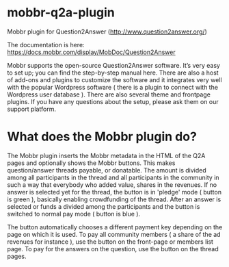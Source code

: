 mobbr-q2a-plugin
================

Mobbr plugin for Question2Answer (http://www.question2answer.org/)

The documentation is here: https://docs.mobbr.com/display/MobDoc/Question2Answer

Mobbr supports the open-source Question2Answer software. It’s very easy to set up; you can find the step-by-step manual here. There are also a host of add-ons and plugins to customize the software and it integrates very well with the popular Wordpress software ( there is a plugin to connect with the Wordpress user database ). There are also several theme and frontpage plugins. If you have any questions about the setup, please ask them on our support platform.

What does the Mobbr plugin do?
==============================

The Mobbr plugin inserts the Mobbr metadata in the HTML of the Q2A pages and optionally shows the Mobbr buttons. This makes question/answer threads payable, or donatable. The amount is divided among all participants in the thread and all participants in the community in such a way that everybody who added value, shares in the revenues.
If no answer is selected yet for the thread, the button is in 'pledge' mode ( button is green ), basically enabling crowdfunding of the thread. After an answer is selected or funds a divided among the participants and the button is switched to normal pay mode ( button is blue ).  

The button automatically chooses a different payment key depending on the page on which it is used. To pay all community members ( a share of the ad revenues for instance ), use the button on the front-page or members list page. To pay for the answers on the question, use the button on the thread pages.
